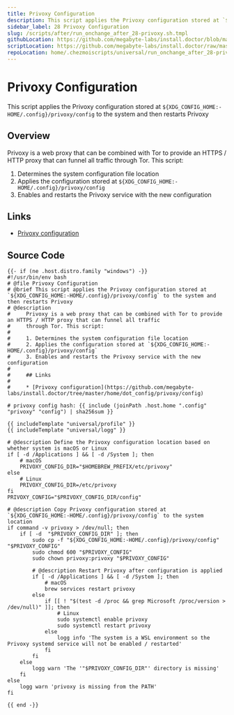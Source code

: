 ```yaml
---
title: Privoxy Configuration
description: This script applies the Privoxy configuration stored at `${XDG_CONFIG_HOME:-HOME/.config}/privoxy/config` to the system and then restarts Privoxy
sidebar_label: 28 Privoxy Configuration
slug: /scripts/after/run_onchange_after_28-privoxy.sh.tmpl
githubLocation: https://github.com/megabyte-labs/install.doctor/blob/master/home/.chezmoiscripts/universal/run_onchange_after_28-privoxy.sh.tmpl
scriptLocation: https://github.com/megabyte-labs/install.doctor/raw/master/home/.chezmoiscripts/universal/run_onchange_after_28-privoxy.sh.tmpl
repoLocation: home/.chezmoiscripts/universal/run_onchange_after_28-privoxy.sh.tmpl
---
```

# Privoxy Configuration

This script applies the Privoxy configuration stored at `${XDG_CONFIG_HOME:-HOME/.config}/privoxy/config` to the system and then restarts Privoxy

## Overview

Privoxy is a web proxy that can be combined with Tor to provide an HTTPS / HTTP proxy that can funnel all traffic
through Tor. This script:

1. Determines the system configuration file location
2. Applies the configuration stored at `${XDG_CONFIG_HOME:-HOME/.config}/privoxy/config`
3. Enables and restarts the Privoxy service with the new configuration

## Links

* [Privoxy configuration](https://github.com/megabyte-labs/install.doctor/tree/master/home/dot_config/privoxy/config)



## Source Code

```
{{- if (ne .host.distro.family "windows") -}}
#!/usr/bin/env bash
# @file Privoxy Configuration
# @brief This script applies the Privoxy configuration stored at `${XDG_CONFIG_HOME:-HOME/.config}/privoxy/config` to the system and then restarts Privoxy
# @description
#     Privoxy is a web proxy that can be combined with Tor to provide an HTTPS / HTTP proxy that can funnel all traffic
#     through Tor. This script:
#
#     1. Determines the system configuration file location
#     2. Applies the configuration stored at `${XDG_CONFIG_HOME:-HOME/.config}/privoxy/config`
#     3. Enables and restarts the Privoxy service with the new configuration
#
#     ## Links
#
#     * [Privoxy configuration](https://github.com/megabyte-labs/install.doctor/tree/master/home/dot_config/privoxy/config)

# privoxy config hash: {{ include (joinPath .host.home ".config" "privoxy" "config") | sha256sum }}

{{ includeTemplate "universal/profile" }}
{{ includeTemplate "universal/logg" }}

# @description Define the Privoxy configuration location based on whether system is macOS or Linux
if [ -d /Applications ] && [ -d /System ]; then
    # macOS
    PRIVOXY_CONFIG_DIR="$HOMEBREW_PREFIX/etc/privoxy"
else
    # Linux
    PRIVOXY_CONFIG_DIR=/etc/privoxy
fi
PRIVOXY_CONFIG="$PRIVOXY_CONFIG_DIR/config"

# @description Copy Privoxy configuration stored at `${XDG_CONFIG_HOME:-HOME/.config}/privoxy/config` to the system location
if command -v privoxy > /dev/null; then
    if [ -d  "$PRIVOXY_CONFIG_DIR" ]; then
        sudo cp -f "${XDG_CONFIG_HOME:-HOME/.config}/privoxy/config" "$PRIVOXY_CONFIG"
        sudo chmod 600 "$PRIVOXY_CONFIG"
        sudo chown privoxy:privoxy "$PRIVOXY_CONFIG"

        # @description Restart Privoxy after configuration is applied
        if [ -d /Applications ] && [ -d /System ]; then
            # macOS
            brew services restart privoxy
        else
            if [[ ! "$(test -d /proc && grep Microsoft /proc/version > /dev/null)" ]]; then
                # Linux
                sudo systemctl enable privoxy
                sudo systemctl restart privoxy
            else
                logg info 'The system is a WSL environment so the Privoxy systemd service will not be enabled / restarted'
            fi
        fi
    else
        logg warn 'The '"$PRIVOXY_CONFIG_DIR"' directory is missing'
    fi
else
    logg warn 'privoxy is missing from the PATH'
fi

{{ end -}}
```
